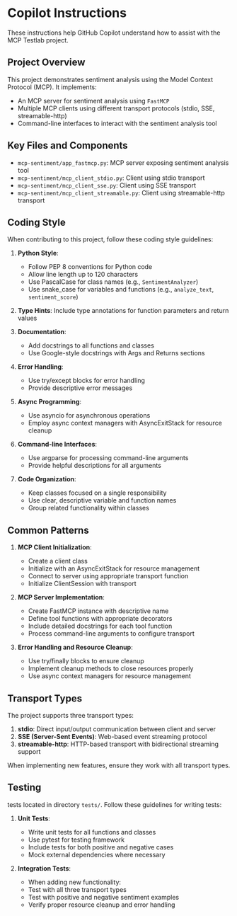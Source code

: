 # Copilot Instructions

These instructions help GitHub Copilot understand how to assist with the MCP Testlab project.

## Project Overview

This project demonstrates sentiment analysis using the Model Context Protocol (MCP). It implements:

- An MCP server for sentiment analysis using `FastMCP`
- Multiple MCP clients using different transport protocols (stdio, SSE, streamable-http)
- Command-line interfaces to interact with the sentiment analysis tool

## Key Files and Components

- `mcp-sentiment/app_fastmcp.py`: MCP server exposing sentiment analysis tool
- `mcp-sentiment/mcp_client_stdio.py`: Client using stdio transport
- `mcp-sentiment/mcp_client_sse.py`: Client using SSE transport
- `mcp-sentiment/mcp_client_streamable.py`: Client using streamable-http transport

## Coding Style

When contributing to this project, follow these coding style guidelines:

1. **Python Style**: 
   - Follow PEP 8 conventions for Python code
   - Allow line length up to 120 characters
   - Use PascalCase for class names (e.g., `SentimentAnalyzer`)
   - Use snake_case for variables and functions (e.g., `analyze_text`, `sentiment_score`)

2. **Type Hints**: Include type annotations for function parameters and return values

3. **Documentation**: 
   - Add docstrings to all functions and classes
   - Use Google-style docstrings with Args and Returns sections

4. **Error Handling**: 
   - Use try/except blocks for error handling
   - Provide descriptive error messages

5. **Async Programming**:
   - Use asyncio for asynchronous operations
   - Employ async context managers with AsyncExitStack for resource cleanup

6. **Command-line Interfaces**:
   - Use argparse for processing command-line arguments
   - Provide helpful descriptions for all arguments

7. **Code Organization**:
   - Keep classes focused on a single responsibility
   - Use clear, descriptive variable and function names
   - Group related functionality within classes

## Common Patterns

1. **MCP Client Initialization**:
   - Create a client class
   - Initialize with an AsyncExitStack for resource management
   - Connect to server using appropriate transport function
   - Initialize ClientSession with transport

2. **MCP Server Implementation**:
   - Create FastMCP instance with descriptive name
   - Define tool functions with appropriate decorators
   - Include detailed docstrings for each tool function
   - Process command-line arguments to configure transport

3. **Error Handling and Resource Cleanup**:
   - Use try/finally blocks to ensure cleanup
   - Implement cleanup methods to close resources properly
   - Use async context managers for resource management

## Transport Types

The project supports three transport types:

1. **stdio**: Direct input/output communication between client and server
2. **SSE (Server-Sent Events)**: Web-based event streaming protocol 
3. **streamable-http**: HTTP-based transport with bidirectional streaming support

When implementing new features, ensure they work with all transport types.

## Testing

tests located in directory `tests/`. Follow these guidelines for writing tests:

1. **Unit Tests**: 
   - Write unit tests for all functions and classes
   - Use pytest for testing framework
   - Include tests for both positive and negative cases
   - Mock external dependencies where necessary

2. **Integration Tests**: 
   - When adding new functionality:
   - Test with all three transport types
   - Test with positive and negative sentiment examples
   - Verify proper resource cleanup and error handling